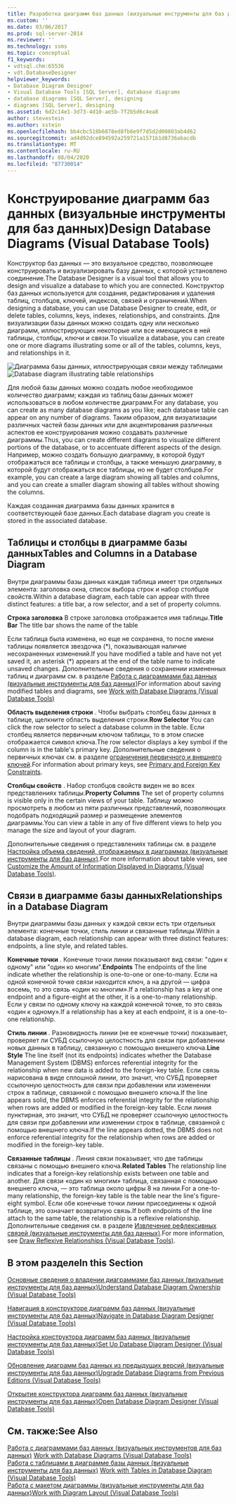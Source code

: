 ```yaml
---
title: Разработка диаграмм баз данных (визуальные инструменты для баз данных) | Документация Майкрософт
ms.custom: ''
ms.date: 03/06/2017
ms.prod: sql-server-2014
ms.reviewer: ''
ms.technology: ssms
ms.topic: conceptual
f1_keywords:
- vdtsql.chm:65536
- vdt.DatabaseDesigner
helpviewer_keywords:
- Database Diagram Designer
- Visual Database Tools [SQL Server], database diagrams
- database diagrams [SQL Server], designing
- diagrams [SQL Server], designing
ms.assetid: 6d2c14e1-3d73-4d10-ae5b-7f2b5d6c4ea8
author: stevestein
ms.author: sstein
ms.openlocfilehash: bb4cbc518b6878ed8fb6e9f7d5d2d00803ab4d62
ms.sourcegitcommit: ad4d92dce894592a259721a1571b1d8736abacdb
ms.translationtype: MT
ms.contentlocale: ru-RU
ms.lasthandoff: 08/04/2020
ms.locfileid: "87730014"
---
```

# <a name="design-database-diagrams-visual-database-tools"></a><span data-ttu-id="d91ce-102">Конструирование диаграмм баз данных (визуальные инструменты для баз данных)</span><span class="sxs-lookup"><span data-stu-id="d91ce-102">Design Database Diagrams (Visual Database Tools)</span></span>
  <span data-ttu-id="d91ce-103">Конструктор баз данных — это визуальное средство, позволяющее конструировать и визуализировать базу данных, с которой установлено соединение.</span><span class="sxs-lookup"><span data-stu-id="d91ce-103">The Database Designer is a visual tool that allows you to design and visualize a database to which you are connected.</span></span> <span data-ttu-id="d91ce-104">Конструктор баз данных используется для создания, редактирования и удаления таблиц, столбцов, ключей, индексов, связей и ограничений.</span><span class="sxs-lookup"><span data-stu-id="d91ce-104">When designing a database, you can use Database Designer to create, edit, or delete tables, columns, keys, indexes, relationships, and constraints.</span></span> <span data-ttu-id="d91ce-105">Для визуализации базы данных можно создать одну или несколько диаграмм, иллюстрирующих некоторые или все имеющиеся в ней таблицы, столбцы, ключи и связи.</span><span class="sxs-lookup"><span data-stu-id="d91ce-105">To visualize a database, you can create one or more diagrams illustrating some or all of the tables, columns, keys, and relationships in it.</span></span>  
  
 <span data-ttu-id="d91ce-106">![Диаграмма базы данных, иллюстрирующая связи между таблицами](../../database-engine/media//dv3w7c1.gif "Диаграмма базы данных, иллюстрирующая связи между таблицами")</span><span class="sxs-lookup"><span data-stu-id="d91ce-106">![Database diagram illustrating table relationships](../../database-engine/media//dv3w7c1.gif "Database diagram illustrating table relationships")</span></span>  
  
 <span data-ttu-id="d91ce-107">Для любой базы данных можно создать любое необходимое количество диаграмм; каждая из таблиц базы данных может использоваться в любом количестве диаграмм.</span><span class="sxs-lookup"><span data-stu-id="d91ce-107">For any database, you can create as many database diagrams as you like; each database table can appear on any number of diagrams.</span></span> <span data-ttu-id="d91ce-108">Таким образом, для визуализации различных частей базы данных или для акцентирования различных аспектов ее конструирования можно создавать различные диаграммы.</span><span class="sxs-lookup"><span data-stu-id="d91ce-108">Thus, you can create different diagrams to visualize different portions of the database, or to accentuate different aspects of the design.</span></span> <span data-ttu-id="d91ce-109">Например, можно создать большую диаграмму, в которой будут отображаться все таблицы и столбцы, а также меньшую диаграмму, в которой будут отображаться все таблицы, но не будет столбцов.</span><span class="sxs-lookup"><span data-stu-id="d91ce-109">For example, you can create a large diagram showing all tables and columns, and you can create a smaller diagram showing all tables without showing the columns.</span></span>  
  
 <span data-ttu-id="d91ce-110">Каждая созданная диаграмма базы данных хранится в соответствующей базе данных.</span><span class="sxs-lookup"><span data-stu-id="d91ce-110">Each database diagram you create is stored in the associated database.</span></span>  
  
## <a name="tables-and-columns-in-a-database-diagram"></a><span data-ttu-id="d91ce-111">Таблицы и столбцы в диаграмме базы данных</span><span class="sxs-lookup"><span data-stu-id="d91ce-111">Tables and Columns in a Database Diagram</span></span>  
 <span data-ttu-id="d91ce-112">Внутри диаграммы базы данных каждая таблица имеет три отдельных элемента: заголовка окна, список выбора строк и набор столбцов свойств.</span><span class="sxs-lookup"><span data-stu-id="d91ce-112">Within a database diagram, each table can appear with three distinct features: a title bar, a row selector, and a set of property columns.</span></span>  
  
 <span data-ttu-id="d91ce-113">**Строка заголовка** В строке заголовка отображается имя таблицы.</span><span class="sxs-lookup"><span data-stu-id="d91ce-113">**Title Bar** The title bar shows the name of the table</span></span>  
  
 <span data-ttu-id="d91ce-114">Если таблица была изменена, но еще не сохранена, то после имени таблицы появляется звездочка (\*), показывающая наличие несохраненных изменений.</span><span class="sxs-lookup"><span data-stu-id="d91ce-114">If you have modified a table and have not yet saved it, an asterisk (\*) appears at the end of the table name to indicate unsaved changes.</span></span> <span data-ttu-id="d91ce-115">Дополнительные сведения о сохранении измененных таблиц и диаграмм см. в разделе [Работа с диаграммами баз данных (визуальные инструменты для баз данных)](visual-database-tools.md)</span><span class="sxs-lookup"><span data-stu-id="d91ce-115">For information about saving modified tables and diagrams, see [Work with Database Diagrams &#40;Visual Database Tools&#41;](visual-database-tools.md)</span></span>  
  
 <span data-ttu-id="d91ce-116">**Область выделения строки** . Чтобы выбрать столбец базы данных в таблице, щелкните область выделения строки.</span><span class="sxs-lookup"><span data-stu-id="d91ce-116">**Row Selector** You can click the row selector to select a database column in the table.</span></span> <span data-ttu-id="d91ce-117">Если столбец является первичным ключом таблицы, то в этом списке отображается символ ключа.</span><span class="sxs-lookup"><span data-stu-id="d91ce-117">The row selector displays a key symbol if the column is in the table's primary key.</span></span> <span data-ttu-id="d91ce-118">Дополнительные сведения о первичных ключах см. в разделе [ограничения первичного и внешнего ключей](../../relational-databases/tables/primary-and-foreign-key-constraints.md).</span><span class="sxs-lookup"><span data-stu-id="d91ce-118">For information about primary keys, see [Primary and Foreign Key Constraints](../../relational-databases/tables/primary-and-foreign-key-constraints.md).</span></span>  
  
 <span data-ttu-id="d91ce-119">**Столбцы свойств** . Набор столбцов свойств виден не во всех представлениях таблицы.</span><span class="sxs-lookup"><span data-stu-id="d91ce-119">**Property Columns** The set of property columns is visible only in the certain views of your table.</span></span> <span data-ttu-id="d91ce-120">Таблицу можно просмотреть в любом из пяти различных представлений, позволяющих подобрать подходящий размер и размещение элементов диаграммы.</span><span class="sxs-lookup"><span data-stu-id="d91ce-120">You can view a table in any of five different views to help you manage the size and layout of your diagram.</span></span>  
  
 <span data-ttu-id="d91ce-121">Дополнительные сведения о представлениях таблицы см. в разделе [Настройка объема сведений, отображаемых в диаграммах (визуальные инструменты для баз данных)](customize-the-amount-of-information-displayed-in-diagrams-visual-database-tools.md).</span><span class="sxs-lookup"><span data-stu-id="d91ce-121">For more information about table views, see [Customize the Amount of Information Displayed in Diagrams &#40;Visual Database Tools&#41;](customize-the-amount-of-information-displayed-in-diagrams-visual-database-tools.md).</span></span>  
  
## <a name="relationships-in-a-database-diagram"></a><span data-ttu-id="d91ce-122">Связи в диаграмме базы данных</span><span class="sxs-lookup"><span data-stu-id="d91ce-122">Relationships in a Database Diagram</span></span>  
 <span data-ttu-id="d91ce-123">Внутри диаграммы базы данных у каждой связи есть три отдельных элемента: конечные точки, стиль линии и связанные таблицы.</span><span class="sxs-lookup"><span data-stu-id="d91ce-123">Within a database diagram, each relationship can appear with three distinct features: endpoints, a line style, and related tables.</span></span>  
  
 <span data-ttu-id="d91ce-124">**Конечные точки** . Конечные точки линии показывают вид связи: "один к одному" или "один ко многим".</span><span class="sxs-lookup"><span data-stu-id="d91ce-124">**Endpoints** The endpoints of the line indicate whether the relationship is one-to-one or one-to-many.</span></span> <span data-ttu-id="d91ce-125">Если на одной конечной точке связи находится ключ, а на другой — цифра восемь, то это связь «один ко многим».</span><span class="sxs-lookup"><span data-stu-id="d91ce-125">If a relationship has a key at one endpoint and a figure-eight at the other, it is a one-to-many relationship.</span></span> <span data-ttu-id="d91ce-126">Если у связи по одному ключу на каждой конечной точке, то это связь «один к одному».</span><span class="sxs-lookup"><span data-stu-id="d91ce-126">If a relationship has a key at each endpoint, it is a one-to-one relationship.</span></span>  
  
 <span data-ttu-id="d91ce-127">**Стиль линии** . Разновидность линии (не ее конечные точки) показывает, проверяет ли СУБД ссылочную целостность для связи при добавлении новых данных в таблицу, связанную с помощью внешнего ключа.</span><span class="sxs-lookup"><span data-stu-id="d91ce-127">**Line Style** The line itself (not its endpoints) indicates whether the Database Management System (DBMS) enforces referential integrity for the relationship when new data is added to the foreign-key table.</span></span> <span data-ttu-id="d91ce-128">Если связь нарисована в виде сплошной линии, это значит, что СУБД проверяет ссылочную целостность для связи при добавлении или изменении строк в таблице, связанной с помощью внешнего ключа.</span><span class="sxs-lookup"><span data-stu-id="d91ce-128">If the line appears solid, the DBMS enforces referential integrity for the relationship when rows are added or modified in the foreign-key table.</span></span> <span data-ttu-id="d91ce-129">Если линия пунктирная, это значит, что СУБД не проверяет ссылочную целостность для связи при добавлении или изменении строк в таблице, связанной с помощью внешнего ключа.</span><span class="sxs-lookup"><span data-stu-id="d91ce-129">If the line appears dotted, the DBMS does not enforce referential integrity for the relationship when rows are added or modified in the foreign-key table.</span></span>  
  
 <span data-ttu-id="d91ce-130">**Связанные таблицы** . Линия связи показывает, что две таблицы связаны с помощью внешнего ключа.</span><span class="sxs-lookup"><span data-stu-id="d91ce-130">**Related Tables** The relationship line indicates that a foreign-key relationship exists between one table and another.</span></span> <span data-ttu-id="d91ce-131">Для связи «один ко многим» таблица, связанная с помощью внешнего ключа, — это таблица около цифры 8 на линии.</span><span class="sxs-lookup"><span data-stu-id="d91ce-131">For a one-to-many relationship, the foreign-key table is the table near the line's figure-eight symbol.</span></span> <span data-ttu-id="d91ce-132">Если обе конечные точки линии присоединены к одной таблице, это означает возвратную связь.</span><span class="sxs-lookup"><span data-stu-id="d91ce-132">If both endpoints of the line attach to the same table, the relationship is a reflexive relationship.</span></span> <span data-ttu-id="d91ce-133">Дополнительные сведения см. в разделе [Извлечение рефлексивных связей (визуальные инструменты для баз данных)](draw-reflexive-relationships-visual-database-tools.md).</span><span class="sxs-lookup"><span data-stu-id="d91ce-133">For more information, see [Draw Reflexive Relationships &#40;Visual Database Tools&#41;](draw-reflexive-relationships-visual-database-tools.md).</span></span>  
  
## <a name="in-this-section"></a><span data-ttu-id="d91ce-134">В этом разделе</span><span class="sxs-lookup"><span data-stu-id="d91ce-134">In this Section</span></span>  
 [<span data-ttu-id="d91ce-135">Основные сведения о владении диаграммами баз данных (визуальные инструменты для баз данных)</span><span class="sxs-lookup"><span data-stu-id="d91ce-135">Understand Database Diagram Ownership &#40;Visual Database Tools&#41;</span></span>](understand-database-diagram-ownership-visual-database-tools.md)  
  
 [<span data-ttu-id="d91ce-136">Навигация в конструкторе диаграмм баз данных (визуальные инструменты для баз данных)</span><span class="sxs-lookup"><span data-stu-id="d91ce-136">Navigate in Database Diagram Designer &#40;Visual Database Tools&#41;</span></span>](navigate-in-database-diagram-designer-visual-database-tools.md)  
  
 [<span data-ttu-id="d91ce-137">Настройка конструктора диаграмм баз данных (визуальные инструменты для баз данных)</span><span class="sxs-lookup"><span data-stu-id="d91ce-137">Set Up Database Diagram Designer &#40;Visual Database Tools&#41;</span></span>](set-up-database-diagram-designer-visual-database-tools.md)  
  
 [<span data-ttu-id="d91ce-138">Обновление диаграмм баз данных из предыдущих версий (визуальные инструменты для баз данных)</span><span class="sxs-lookup"><span data-stu-id="d91ce-138">Upgrade Database Diagrams from Previous Editions &#40;Visual Database Tools&#41;</span></span>](upgrade-database-diagrams-from-previous-editions-visual-database-tools.md)  
  
 [<span data-ttu-id="d91ce-139">Открытие конструктора диаграмм баз данных (визуальные инструменты для баз данных)</span><span class="sxs-lookup"><span data-stu-id="d91ce-139">Open Database Diagram Designer &#40;Visual Database Tools&#41;</span></span>](open-database-diagram-designer-visual-database-tools.md)  
  
## <a name="see-also"></a><span data-ttu-id="d91ce-140">См. также:</span><span class="sxs-lookup"><span data-stu-id="d91ce-140">See Also</span></span>  
 <span data-ttu-id="d91ce-141">[Работа с диаграммами баз данных &#40;визуальных инструментов для баз данных&#41;](visual-database-tools.md) </span><span class="sxs-lookup"><span data-stu-id="d91ce-141">[Work with Database Diagrams &#40;Visual Database Tools&#41;](visual-database-tools.md) </span></span>  
 <span data-ttu-id="d91ce-142">[Работа с таблицами в диаграмме базы данных &#40;визуальные инструменты для баз данных&#41;](work-with-tables-in-database-diagram-visual-database-tools.md) </span><span class="sxs-lookup"><span data-stu-id="d91ce-142">[Work with Tables in Database Diagram &#40;Visual Database Tools&#41;](work-with-tables-in-database-diagram-visual-database-tools.md) </span></span>  
 [<span data-ttu-id="d91ce-143">Работа с макетом диаграммы (визуальные инструменты для баз данных)</span><span class="sxs-lookup"><span data-stu-id="d91ce-143">Work with Diagram Layout &#40;Visual Database Tools&#41;</span></span>](work-with-diagram-layout-visual-database-tools.md)  
  
  
